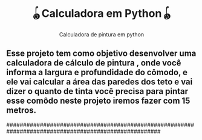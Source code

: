 
<h1 align="center">🪀Calculadora em Python🪀</h1>
<p align="center">Calculadora de pintura em python</p>
<h2> 
  Esse projeto tem como objetivo desenvolver uma calculadora de cálculo de  pintura , onde você informa a largura e profundidade do cômodo,
  e ele vai calcular a área das paredes dos teto e vai dizer o quanto de  tinta você precisa para pintar esse comôdo neste projeto iremos fazer com 15 metros.
 </h2> 
 
 ######################################################################################################
 
 <h3 align="center"💻Introdução💻</h3>
